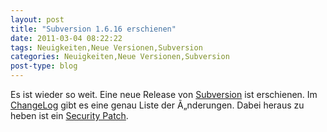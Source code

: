 ```yaml
---
layout: post
title: "Subversion 1.6.16 erschienen"
date: 2011-03-04 08:22:22
tags: Neuigkeiten,Neue Versionen,Subversion
categories: Neuigkeiten,Neue Versionen,Subversion
post-type: blog
---
```

Es ist wieder so weit. Eine neue Release von <a href="http://subversion.apache.org">Subversion</a> ist erschienen. Im <a href="http://svn.apache.org/repos/asf/subversion/tags/1.6.16/CHANGES">ChangeLog</a> gibt es eine genau Liste der Ã„nderungen. Dabei heraus zu heben ist ein <a href="http://subversion.apache.org/security/CVE-2011-0715-advisory.txt">Security Patch</a>.